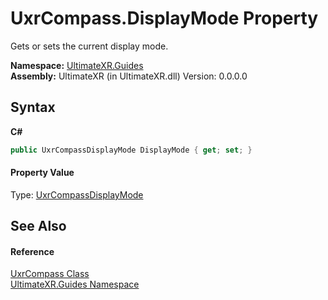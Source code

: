 # UxrCompass.DisplayMode Property 
 

Gets or sets the current display mode.

**Namespace:**&nbsp;<a href="N_UltimateXR_Guides">UltimateXR.Guides</a><br />**Assembly:**&nbsp;UltimateXR (in UltimateXR.dll) Version: 0.0.0.0

## Syntax

**C#**<br />
``` C#
public UxrCompassDisplayMode DisplayMode { get; set; }
```


#### Property Value
Type: <a href="T_UltimateXR_Guides_UxrCompassDisplayMode">UxrCompassDisplayMode</a>

## See Also


#### Reference
<a href="T_UltimateXR_Guides_UxrCompass">UxrCompass Class</a><br /><a href="N_UltimateXR_Guides">UltimateXR.Guides Namespace</a><br />